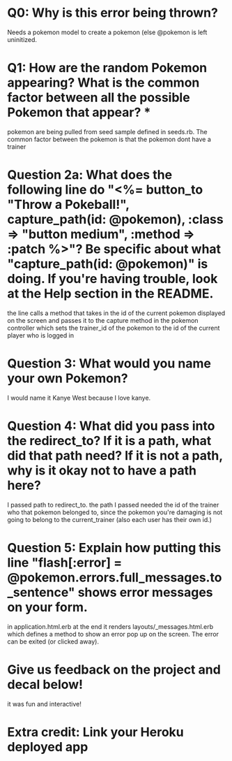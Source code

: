 # Q0: Why is this error being thrown?
Needs a pokemon model to create a pokemon (else @pokemon is left uninitized.

# Q1: How are the random Pokemon appearing? What is the common factor between all the possible Pokemon that appear? *
pokemon are being pulled from  seed sample defined in seeds.rb.
 The common factor between the pokemon is that the pokemon dont have a trainer
 
# Question 2a: What does the following line do "<%= button_to "Throw a Pokeball!", capture_path(id: @pokemon), :class => "button medium", :method => :patch %>"? Be specific about what "capture_path(id: @pokemon)" is doing. If you're having trouble, look at the Help section in the README.
the line calls a method that takes in the id of the current pokemon displayed on the screen and passes it to the capture method in the pokemon controller which sets the trainer_id of the pokemon to the id of the current player who is logged in
# Question 3: What would you name your own Pokemon?
I would name it Kanye West because I love kanye. 
# Question 4: What did you pass into the redirect_to? If it is a path, what did that path need? If it is not a path, why is it okay not to have a path here?
I passed  path to redirect_to. 
the path I passed needed the id of the trainer who that pokemon belonged to, since the pokemon you're damaging is not going to belong to the current_trainer (also each user has their own id.)
# Question 5: Explain how putting this line "flash[:error] = @pokemon.errors.full_messages.to_sentence" shows error messages on your form.
in application.html.erb at the end it renders layouts/_messages.html.erb which defines a method to show an error pop up on the screen. The error can be exited (or clicked away).
# Give us feedback on the project and decal below!
it was fun and interactive!

# Extra credit: Link your Heroku deployed app
